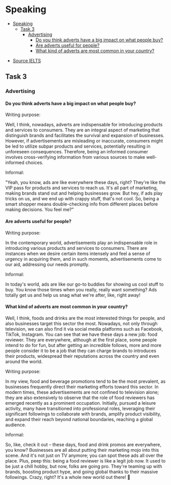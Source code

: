 # Speaking

<!--toc:start-->
- [Speaking](#speaking)
  - [Task 3](#task-3)
    - [Advertising](#advertising)
      - [Do you think adverts have a big impact on what people buy?](#do-you-think-adverts-have-a-big-impact-on-what-people-buy)
      - [Are adverts useful for people?](#are-adverts-useful-for-people)
      - [What kind of adverts are most common in your country?](#what-kind-of-adverts-are-most-common-in-your-country)
<!--toc:end-->

- [Source IELTS](https://www.ieltsliz.com)

## Task 3

### Advertising 

#### Do you think adverts have a big impact on what people buy? 

Writing purpose:

Well, I think, nowadays, adverts are indispensable for introducing products and services to consumers. They are an integral aspect of marketing that distinguish brands and facilitates the survival and expansion of businesses. However, if advertisements are misleading or inaccurate, consumers might be led to utilize subpar products and services, potentially resulting in unforeseen consequences. Therefore, being an informed consumer involves cross-verifying information from various sources to make well-informed choices. 

Informal:

"Yeah, you know, ads are like everywhere these days, right? They're like the VIP pass for products and services to reach us. It's all part of marketing, making brands stand out and helping businesses grow. But hey, if ads play tricks on us, and we end up with crappy stuff, that's not cool. So, being a smart shopper means double-checking info from different places before making decisions. You feel me?"

#### Are adverts useful for people? 

Writing purpose:

In the contemporary world, advertisements play an indispensable role in introducing various products and services to consumers. There are instances when we desire certain items intensely and feel a sense of urgency in acquiring them, and in such moments, advertisements come to our aid, addressing our needs promptly.

Informal:

In today's world, ads are like our go-to buddies for showing us cool stuff to buy. You know those times when you really, really want something? Ads totally get us and help us snag what we're after, like, right away!

#### What kind of adverts are most common in your country?

Well, I think, foods and drinks are the most interested things for people, and also businesses target this sector the most. Nowadays, not only through television, we can also find it via social media platforms such as Facebook, TikTok, Instagram. You can see that we have these days a new job: food reviewer. They are everywhere, although at the first place, some people intend to do for fun, but after getting an incredible follows, more and more people consider it to be a job that they can charge brands to introduces their products, widespread their reputations across the country and even around the world.

Writing purpose: 

In my view, food and beverage promotions tend to be the most prevalent, as businesses frequently direct their marketing efforts toward this sector. In modern times, these advertisements are not confined to television alone; they are also extensively to observe that the role of food reviewers has emerged recently as a prominent occupation. Initially, pursued a leisure activity, many have transitioned into professional roles, leveraging their significant followings to collaborate with brands, amplify product visibility, and expand their reach beyond national boundaries, reaching a global audience.

Informal: 

So, like, check it out – these days, food and drink promos are everywhere, you know? Businesses are all about putting their marketing mojo into this scene. And it's not just on TV anymore; you can spot these ads all over the place. Plus, peep this: being a food reviewer is like a legit job now. It used to be just a chill hobby, but now, folks are going pro. They're teaming up with brands, boosting product hype, and going global thanks to their massive followings. Crazy, right? It's a whole new world out there! 🎉
